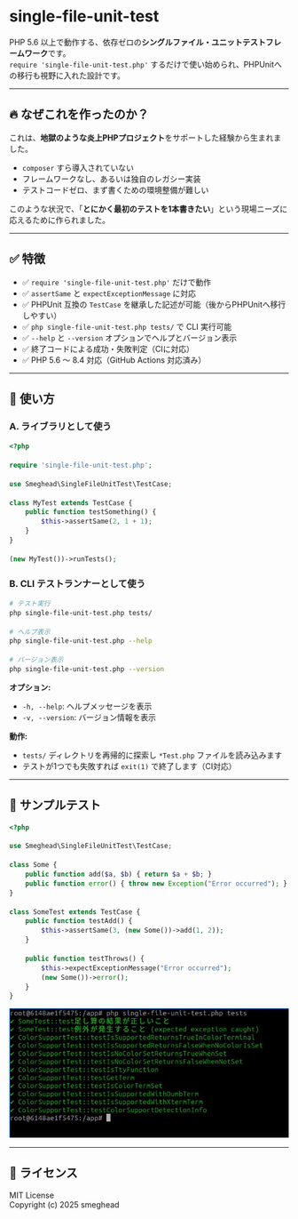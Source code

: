 # single-file-unit-test

PHP 5.6 以上で動作する、依存ゼロの**シングルファイル・ユニットテストフレームワーク**です。  
`require 'single-file-unit-test.php'` するだけで使い始められ、PHPUnitへの移行も視野に入れた設計です。

---

## 🔥 なぜこれを作ったのか？

これは、**地獄のような炎上PHPプロジェクト**をサポートした経験から生まれました。

- `composer` すら導入されていない
- フレームワークなし、あるいは独自のレガシー実装
- テストコードゼロ、まず書くための環境整備が難しい

このような状況で、「**とにかく最初のテストを1本書きたい**」という現場ニーズに応えるために作られました。

---

## ✅ 特徴

- ✅ `require 'single-file-unit-test.php'` だけで動作
- ✅ `assertSame` と `expectExceptionMessage` に対応
- ✅ PHPUnit 互換の `TestCase` を継承した記述が可能（後からPHPUnitへ移行しやすい）
- ✅ `php single-file-unit-test.php tests/` で CLI 実行可能
- ✅ `--help` と `--version` オプションでヘルプとバージョン表示
- ✅ 終了コードによる成功・失敗判定（CIに対応）
- ✅ PHP 5.6 ～ 8.4 対応（GitHub Actions 対応済み）

---

## 🚀 使い方

### A. ライブラリとして使う

```php
<?php

require 'single-file-unit-test.php';

use Smeghead\SingleFileUnitTest\TestCase;

class MyTest extends TestCase {
    public function testSomething() {
        $this->assertSame(2, 1 + 1);
    }
}

(new MyTest())->runTests();
```

### B. CLI テストランナーとして使う

```bash
# テスト実行
php single-file-unit-test.php tests/

# ヘルプ表示
php single-file-unit-test.php --help

# バージョン表示
php single-file-unit-test.php --version
```

**オプション:**
- `-h, --help`: ヘルプメッセージを表示
- `-v, --version`: バージョン情報を表示

**動作:**
- `tests/` ディレクトリを再帰的に探索し `*Test.php` ファイルを読み込みます
- テストが1つでも失敗すれば `exit(1)` で終了します（CI対応）

---

## 🧪 サンプルテスト

```php
<?php

use Smeghead\SingleFileUnitTest\TestCase;

class Some {
    public function add($a, $b) { return $a + $b; }
    public function error() { throw new Exception("Error occurred"); }
}

class SomeTest extends TestCase {
    public function testAdd() {
        $this->assertSame(3, (new Some())->add(1, 2));
    }

    public function testThrows() {
        $this->expectExceptionMessage("Error occurred");
        (new Some())->error();
    }
}
```

![example](docs/example.jpg)

---

## 📄 ライセンス

MIT License  
Copyright (c) 2025 smeghead
